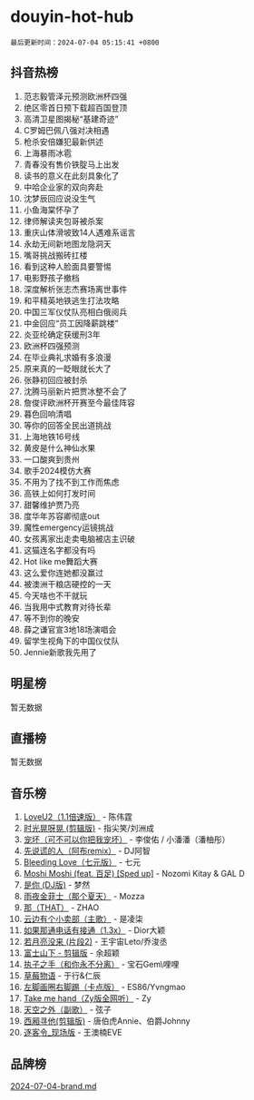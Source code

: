 # douyin-hot-hub

`最后更新时间：2024-07-04 05:15:41 +0800`

## 抖音热榜

1. 范志毅管泽元预测欧洲杯四强
1. 绝区零首日预下载超百国登顶
1. 高清卫星图揭秘“基建奇迹”
1. C罗姆巴佩八强对决相遇
1. 枪杀安倍嫌犯最新供述
1. 上海暴雨冰雹
1. 青春没有售价铁腚马上出发
1. 读书的意义在此刻具象化了
1. 中哈企业家的双向奔赴
1. 沈梦辰回应说没生气
1. 小鱼海棠怀孕了
1. 律师解读夹包哥被杀案
1. 重庆山体滑坡致14人遇难系谣言
1. 永劫无间新地图龙隐洞天
1. 嘴哥挑战搬砖扛楼
1. 看到这种人脸面具要警惕
1. 电影野孩子撤档
1. 深度解析张志杰赛场离世事件
1. 和平精英地铁逃生打法攻略
1. 中国三军仪仗队亮相白俄阅兵
1. 中金回应“员工因降薪跳楼”
1. 炎亚纶确定获缓刑3年
1. 欧洲杯四强预测
1. 在毕业典礼求婚有多浪漫
1. 原来真的一眨眼就长大了
1. 张静初回应被封杀
1. 沈腾马丽新片把贾冰整不会了
1. 詹俊评欧洲杯开赛至今最佳阵容
1. 暮色回响清唱
1. 等你的回答全民出道挑战
1. 上海地铁16号线
1. 黄皮是什么神仙水果
1. 一口酸爽到贵州
1. 歌手2024模仿大赛
1. 不用为了找不到工作而焦虑
1. 高铁上如何打发时间
1. 甜馨维护贾乃亮
1. 度华年苏容卿彻底out
1. 魔性emergency运镜挑战
1. 女孩离家出走卖电脑被店主识破
1. 这猫连名字都没有吗
1. Hot like me舞蹈大赛
1. 这么爱你连她都没赢过
1. 被澳洲干粮店硬控的一天
1. 今天啥也不干就玩
1. 当我用中式教育对待长辈
1. 等不到你的晚安
1. 薛之谦官宣3地18场演唱会
1. 留学生视角下的中国仪仗队
1. Jennie新歌我先用了

## 明星榜

暂无数据

## 直播榜

暂无数据

## 音乐榜

1. [LoveU2（1.1倍速版）](https://sf5-hl-cdn-tos.douyinstatic.com/obj/tos-cn-ve-2774/oQMeDffLaEmgMwgCOEMAFCI6INzoFPgWdD0rsa) - 陈伟霆
1. [时光晃呀晃 (剪辑版)](https://sf3-cdn-tos.douyinstatic.com/obj/tos-cn-ve-2774/o8ACeQem3gwI1x3GIYGAfKG0LJebKFRJDwRwyW) - 指尖笑/刘洲成
1. [宠坏（可不可以你把我宠坏）](https://sf3-cdn-tos.douyinstatic.com/obj/tos-cn-ve-2774/ocWI8ft2gd0rAfXKzvKGeMQM6fVLTLfA8UJzwl) - 李俊佑 / 小潘潘（潘柚彤）
1. [先说谎的人（阿布remix）](https://sf3-cdn-tos.douyinstatic.com/obj/tos-cn-ve-2774/owQtOFmAzBgxBKDOYfeCTQTgE9cDORrOQqmCZy) - DJ阿智
1. [Bleeding Love（七元版）](https://sf5-hl-cdn-tos.douyinstatic.com/obj/tos-cn-ve-2774/oEgC9eZFHQ1MfSRnrfkzFp8AayDWqAQMABBgUs) - 七元
1. [Moshi Moshi (feat. 百足) [Sped up]](https://sf5-hl-cdn-tos.douyinstatic.com/obj/tos-cn-ve-2774/ocCPFQcXJLeroaIdQLIGAoeeYM3OAUYGDguHXz) - Nozomi Kitay & GAL D
1. [是你 (DJ版)](https://sf6-cdn-tos.douyinstatic.com/obj/tos-cn-ve-2774/1ec766e572b34c42853ce6315d426850) - 梦然
1. [雨夜金菲士（那个夏天）](https://sf5-hl-cdn-tos.douyinstatic.com/obj/tos-cn-ve-2774/osPmPLDWQBBE2Z6bftCgYwkFaF4pEYEneXaZQs) - Mozza
1. [那（THAT）](https://sf5-hl-cdn-tos.douyinstatic.com/obj/tos-cn-ve-2774/oIIWGeBZCnlGx9tl0gFlCfwlQbj7QWAD8HYAGg) - ZHAO
1. [云边有个小卖部（主歌）](https://sf3-cdn-tos.douyinstatic.com/obj/tos-cn-ve-2774/okvgzOZylLA4WYUHkAhpy5DrCiqAmBjiMIkJp) - 是凌柒
1. [如果那通电话有接通（1.3x）](https://sf6-cdn-tos.douyinstatic.com/obj/tos-cn-ve-2774/ocJeJKhUhAJG8EYZiEFfGFAPkD3beMQ5mwDv1e) - Dior大颖
1. [若月亮没来 (片段2)](https://sf5-hl-cdn-tos.douyinstatic.com/obj/tos-cn-ve-2774/ocQavLLjkCOeDxGyYeIMGgNAIwJ0QXE1Ve3Fzv) - 王宇宙Leto/乔浚丞
1. [富士山下 - 剪辑版](https://sf5-hl-cdn-tos.douyinstatic.com/obj/tos-cn-ve-2774/o4QGmeUZhQXvtC5BDkogeQni8WbdCBUJEYI12v) - 余超颖
1. [执子之手（和你永不分离）](https://sf5-hl-cdn-tos.douyinstatic.com/obj/tos-cn-ve-2774/oU4mUWISThYfqtA61VOl8PAQGeK2LGGQfFCZfY) - 宝石Gem\哩哩
1. [草莓物语](https://sf3-cdn-tos.douyinstatic.com/obj/tos-cn-ve-2774/okynhJ7jEAIIZBfsLgYMEI8QC3WbQNN66RKzhT) - 于行&仁辰
1. [左脚画圈右脚踢（卡点版）](https://sf5-hl-cdn-tos.douyinstatic.com/obj/tos-cn-ve-2774/oAoAIr8BJv8B7W4CEBMsaSfDWrAiF4izwIDMJg) - ES86/Yvngmao
1. [Take me hand（Zy版全网听）](https://sf5-hl-cdn-tos.douyinstatic.com/obj/tos-cn-ve-2774/owyUoUuVpA1I7BiszAYMSqbGseWQw8P7Ea2BiR) - Zy
1. [天空之外（副歌）](https://sf5-hl-cdn-tos.douyinstatic.com/obj/tos-cn-ve-2774/oAYn0BTp8jS8iSyZSHMUWAikyvAWI1c7aiJTr) - 弦子
1. [西厢寻他(剪辑版)](https://sf5-hl-cdn-tos.douyinstatic.com/obj/tos-cn-ve-2774/oUsAVfAQKlRNxEv5qxvIB8o5qmIWUcXbzJKJhw) - 唐伯虎Annie、伯爵Johnny
1. [逐客令_现场版](https://sf6-cdn-tos.douyinstatic.com/obj/tos-cn-ve-2774/okjvqFftEMAIgLPvI8f4MT5CZVyxmDQdBOwjBv) - 王澳楠EVE

## 品牌榜

[2024-07-04-brand.md](2024-07-04-brand.md)
